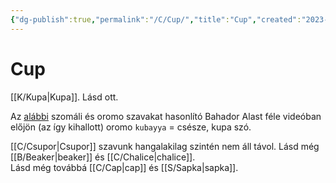```yaml
---
{"dg-publish":true,"permalink":"/C/Cup/","title":"Cup","created":"2023-11-05T02:58","updated":"2025-05-03T10:57"}
---
```



# Cup

[[K/Kupa\|Kupa]]. Lásd ott.  

Az [alábbi](https://youtu.be/TiS8PomD78w) szomáli és oromo szavakat hasonlító Bahador Alast féle videóban előjön (az így kihallott) oromo `kubayya` = csésze, kupa szó.  

[[C/Csupor\|Csupor]] szavunk hangalakilag szintén nem áll távol. Lásd még [[B/Beaker\|beaker]] és [[C/Chalice\|chalice]].  
Lásd még továbbá [[C/Cap\|cap]] és [[S/Sapka\|sapka]].  